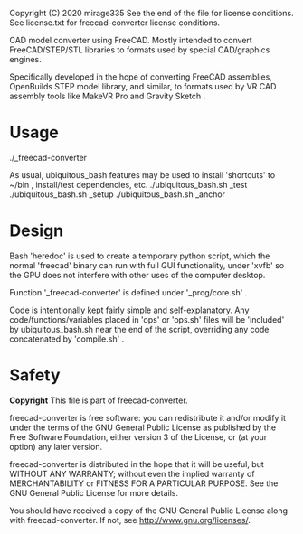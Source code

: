 Copyright (C) 2020 mirage335
See the end of the file for license conditions.
See license.txt for freecad-converter license conditions.

CAD model converter using FreeCAD. Mostly intended to convert FreeCAD/STEP/STL libraries to formats used by special CAD/graphics engines.

Specifically developed in the hope of converting FreeCAD assemblies, OpenBuilds STEP model library, and similar, to formats used by VR CAD assembly tools like MakeVR Pro and Gravity Sketch .

# Usage

./_freecad-converter

As usual, ubiquitous_bash features may be used to install 'shortcuts' to ~/bin , install/test dependencies, etc.
./ubiquitous_bash.sh _test
./ubiquitous_bash.sh _setup
./ubiquitous_bash.sh _anchor

# Design

Bash 'heredoc' is used to create a temporary python script, which the normal 'freecad' binary can run with full GUI functionality, under 'xvfb' so the GPU does not interfere with other uses of the computer desktop.

Function '_freecad-converter' is defined under '_prog/core.sh' .

Code is intentionally kept fairly simple and self-explanatory. Any code/functions/variables placed in 'ops' or 'ops.sh' files will be 'included' by ubiquitous_bash.sh near the end of the script, overriding any code concatenated by 'compile.sh' .


# Safety


__Copyright__
This file is part of freecad-converter.

freecad-converter is free software: you can redistribute it and/or modify
it under the terms of the GNU General Public License as published by
the Free Software Foundation, either version 3 of the License, or
(at your option) any later version.

freecad-converter is distributed in the hope that it will be useful,
but WITHOUT ANY WARRANTY; without even the implied warranty of
MERCHANTABILITY or FITNESS FOR A PARTICULAR PURPOSE.  See the
GNU General Public License for more details.

You should have received a copy of the GNU General Public License
along with freecad-converter.  If not, see <http://www.gnu.org/licenses/>.
